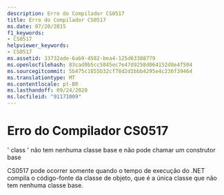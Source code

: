 ```yaml
---
description: Erro do Compilador CS0517
title: Erro do Compilador CS0517
ms.date: 07/20/2015
f1_keywords:
- CS0517
helpviewer_keywords:
- CS0517
ms.assetid: 33732ade-6ab9-4582-bea4-125d63388779
ms.openlocfilehash: 83cad9b5cc5845ec7e47d9258d064152d8e4f504
ms.sourcegitcommit: 5b475c1855b32cf78d2d1bbb4295e4c236f39464
ms.translationtype: MT
ms.contentlocale: pt-BR
ms.lasthandoff: 09/24/2020
ms.locfileid: "91171009"
---
```

# <a name="compiler-error-cs0517"></a>Erro do Compilador CS0517

' class ' não tem nenhuma classe base e não pode chamar um construtor base  
  
 CS0517 pode ocorrer somente quando o tempo de execução do .NET compila o código-fonte da classe de objeto, que é a única classe que não tem nenhuma classe base.
